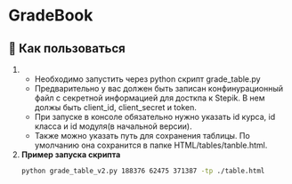 # GradeBook

## 🚀 Как пользоваться
1. * Необходимо запустить через python скрипт grade_table.py
   * Предварительно у вас должен быть записан конфинурационный файл с секретной информацией для досткпа к Stepik. В нем должы быть client_id, client_secret и token.
    * При запуске в консоле обязательно нужно указать id курса, id класса и id модуля(в начальной версии).
    * Также можно указать путь для сохранения таблицы. По умолчанию она сохранится в папке HTML/tables/tanble.html.
2. **Пример запуска скрипта**
   ```bash
   python grade_table_v2.py 188376 62475 371387 -tp ./table.html
   